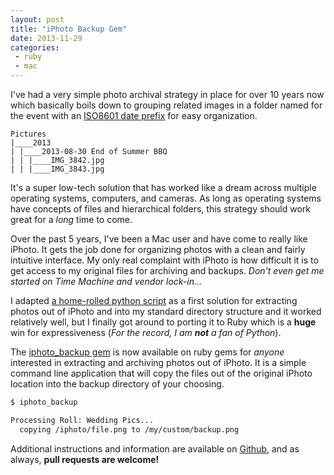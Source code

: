 ```yaml
---
layout: post
title: "iPhoto Backup Gem"
date: 2013-11-29
categories:
 - ruby
 - mac
---
```


I've had a very simple photo archival strategy in place for over 10 years now which basically boils down to grouping related images in a folder named for the event with an [ISO8601 date prefix](http://en.wikipedia.org/wiki/ISO_8601) for easy organization.

```
Pictures
|____2013
| |____2013-08-30 End of Summer BBQ
| | |____IMG_3842.jpg
| | |____IMG_3843.jpg
```

It's a super low-tech solution that has worked like a dream across multiple operating systems, computers, and cameras.  As long as operating systems have concepts of files and hierarchical folders, this strategy should work great for a *long* time to come.

Over the past 5 years, I've been a Mac user and have come to really like iPhoto.  It gets the job done for organizing photos with a clean and fairly intuitive interface.  My only real complaint with iPhoto is how difficult it is to get access to my original files for archiving and backups.  *Don't even get me started on Time Machine and vendor lock-in...*

I adapted [a home-rolled python script](https://github.com/wireframe/dotfiles/blob/628b982d9fc4e7b4cc9e6ca806cae81b541f9bbd/home/bin/iphoto_export.py) as a first solution for extracting photos out of iPhoto and into my standard directory structure and it worked relatively well, but I finally got around to porting it to Ruby which is a **huge** win for expressiveness (*For the record, I am **not** a fan of Python*).

The [iphoto_backup gem](https://github.com/wireframe/iphoto_backup) is now available on ruby gems for *anyone* interested in extracting and archiving photos out of iPhoto.  It is a simple command line application that will copy the files out of the original iPhoto location into the backup directory of your choosing.

```bash
$ iphoto_backup

Processing Roll: Wedding Pics...
  copying /iphoto/file.png to /my/custom/backup.png
```

Additional instructions and information are available on [Github](https://github.com/wireframe/iphoto_backup), and as always, **pull requests are welcome!**
